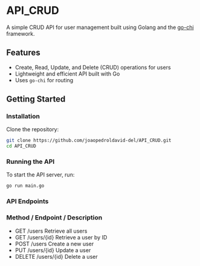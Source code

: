 # API_CRUD

A simple CRUD API for user management built using Golang and the [go-chi](https://github.com/go-chi/chi) framework.

## Features

- Create, Read, Update, and Delete (CRUD) operations for users
- Lightweight and efficient API built with Go
- Uses `go-chi` for routing

## Getting Started

### Installation

Clone the repository:

```bash
git clone https://github.com/joaopedroldavid-del/API_CRUD.git
cd API_CRUD
```

### Running the API
To start the API server, run:

```sh
go run main.go
```

### API Endpoints
### Method / Endpoint / Description
- GET	/users	Retrieve all users
- GET	/users/{id}	Retrieve a user by ID
- POST	/users	Create a new user
- PUT	/users/{id}	Update a user
- DELETE	/users/{id}	Delete a user